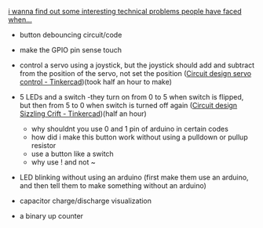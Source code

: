 [i wanna find out some interesting technical problems people have faced when...](https://www.perplexity.ai/search/i-wanna-find-out-some-interest-oll6n_wqR6GWnqL8R2fboQ)

- button debouncing circuit/code
- make the GPIO pin sense touch
- control a servo using a joystick, but the joystick should add and subtract from the position of the servo, not set the position ([Circuit design servo control - Tinkercad](https://www.tinkercad.com/things/hWg4q6TL2Gd/editel?returnTo=%2Fdashboard))(took half an hour to make)
- 5 LEDs and a switch -they turn on from 0 to 5 when switch is flipped, but then from 5 to 0 when switch is turned off again ([Circuit design Sizzling Crift - Tinkercad](https://www.tinkercad.com/things/lHAs6exrSnM/editel?returnTo=%2Fdashboard))(half an hour)
	- why shouldnt you use 0 and 1 pin of arduino in certain codes
	- how did i make this button work without using a pulldown or pullup resistor
	- use a button like a switch
	- why use ! and not ~



- LED blinking without using an arduino (first make them use an arduino, and then tell them to make something without an arduino)
- capacitor charge/discharge visualization
- a binary up counter
